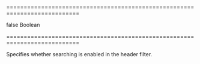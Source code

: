 ===========================================================================
<!--default-->false<!--/default-->
<!--type-->Boolean<!--/type-->
===========================================================================

<!--shortDescription-->
Specifies whether searching is enabled in the header filter.
<!--/shortDescription-->

<!--fullDescription-->

<!--/fullDescription-->